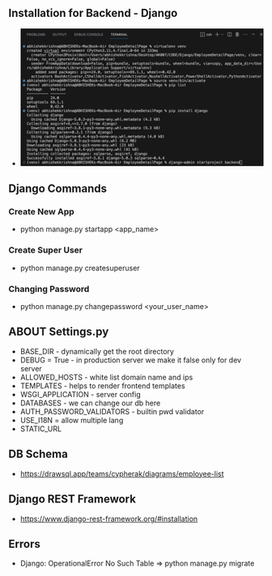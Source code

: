 ## Installation for Backend - Django
- ![terminal](images/Installation.png)
## Django Commands
### Create New App
- python manage.py startapp <app_name>
### Create Super User 
- python manage.py createsuperuser
### Changing Password
- python manage.py changepassword <your_user_name>
## ABOUT Settings.py
- BASE_DIR - dynamically get the root directory
- DEBUG = True - in production server we make it false only for dev server
- ALLOWED_HOSTS - white list domain name and ips
- TEMPLATES  - helps to render frontend templates
- WSGI_APPLICATION - server config
- DATABASES - we can change our db here
- AUTH_PASSWORD_VALIDATORS - builtin pwd validator
- USE_I18N = allow multiple lang
- STATIC_URL

## DB Schema
- https://drawsql.app/teams/cypherak/diagrams/employee-list

## Django REST Framework
- https://www.django-rest-framework.org/#installation





## Errors 
- Django: OperationalError No Such Table =>  python manage.py migrate